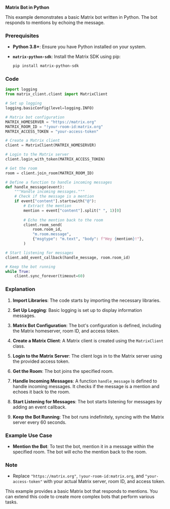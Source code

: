 **Matrix Bot in Python**

This example demonstrates a basic Matrix bot written in Python. The bot responds to mentions by echoing the message.

### Prerequisites

- **Python 3.8+**: Ensure you have Python installed on your system.
- **`matrix-python-sdk`**: Install the Matrix SDK using pip:

  ```bash
  pip install matrix-python-sdk
  ```

### Code

```python
import logging
from matrix_client.client import MatrixClient

# Set up logging
logging.basicConfig(level=logging.INFO)

# Matrix bot configuration
MATRIX_HOMESERVER = "https://matrix.org"
MATRIX_ROOM_ID = "!your-room-id:matrix.org"
MATRIX_ACCESS_TOKEN = "your-access-token"

# Create a Matrix client
client = MatrixClient(MATRIX_HOMESERVER)

# Login to the Matrix server
client.login_with_token(MATRIX_ACCESS_TOKEN)

# Get the room
room = client.join_room(MATRIX_ROOM_ID)

# Define a function to handle incoming messages
def handle_message(event):
    """Handle incoming messages."""
    # Check if the message is a mention
    if event["content"].startswith("@"):
        # Extract the mention
        mention = event["content"].split(" ", 1)[0]
        
        # Echo the mention back to the room
        client.room_send(
            room.room_id,
            "m.room.message",
            {"msgtype": "m.text", "body": f"Hey {mention}!"},
        )

# Start listening for messages
client.add_event_callback(handle_message, room.room_id)

# Keep the bot running
while True:
    client.sync_forever(timeout=60)
```

### Explanation

1. **Import Libraries**: The code starts by importing the necessary libraries.

2. **Set Up Logging**: Basic logging is set up to display information messages.

3. **Matrix Bot Configuration**: The bot's configuration is defined, including the Matrix homeserver, room ID, and access token.

4. **Create a Matrix Client**: A Matrix client is created using the `MatrixClient` class.

5. **Login to the Matrix Server**: The client logs in to the Matrix server using the provided access token.

6. **Get the Room**: The bot joins the specified room.

7. **Handle Incoming Messages**: A function `handle_message` is defined to handle incoming messages. It checks if the message is a mention and echoes it back to the room.

8. **Start Listening for Messages**: The bot starts listening for messages by adding an event callback.

9. **Keep the Bot Running**: The bot runs indefinitely, syncing with the Matrix server every 60 seconds.

### Example Use Case

- **Mention the Bot**: To test the bot, mention it in a message within the specified room. The bot will echo the mention back to the room.

### Note

- Replace `"https://matrix.org"`, `!your-room-id:matrix.org`, and `"your-access-token"` with your actual Matrix server, room ID, and access token.

This example provides a basic Matrix bot that responds to mentions. You can extend this code to create more complex bots that perform various tasks.